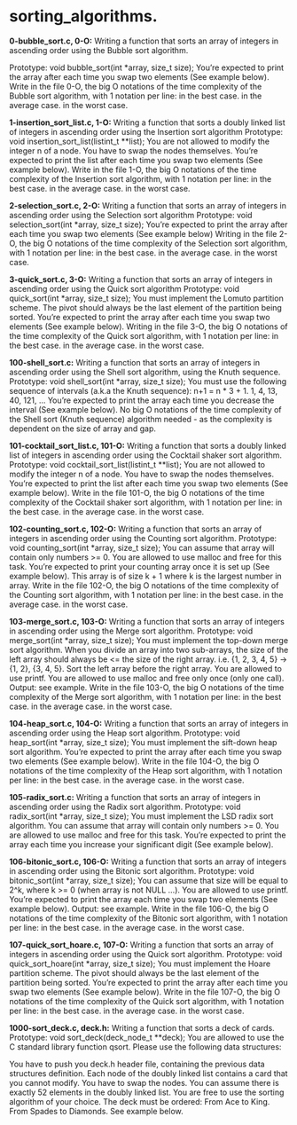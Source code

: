 # sorting_algorithms.


**0-bubble_sort.c, 0-O:** Writing a function that sorts an array of integers in ascending order using the Bubble sort algorithm.


Prototype: void bubble_sort(int *array, size_t size);
You’re expected to print the array after each time you swap two elements (See example below).
Write in the file 0-O, the big O notations of the time complexity of the Bubble sort algorithm, with 1 notation per line:
in the best case.
in the average case.
in the worst case.


**1-insertion_sort_list.c, 1-O:** Writing a function that sorts a doubly linked list of integers in ascending order using the Insertion sort algorithm
Prototype: void insertion_sort_list(listint_t **list);
You are not allowed to modify the integer n of a node. You have to swap the nodes themselves.
You’re expected to print the list after each time you swap two elements (See example below).
Write in the file 1-O, the big O notations of the time complexity of the Insertion sort algorithm, with 1 notation per line:
in the best case.
in the average case.
in the worst case.


**2-selection_sort.c, 2-O:** Writing a function that sorts an array of integers in ascending order using the Selection sort algorithm
Prototype: void selection_sort(int *array, size_t size);
You’re expected to print the array after each time you swap two elements (See example below)
Writing in the file 2-O, the big O notations of the time complexity of the Selection sort algorithm, with 1 notation per line:
in the best case.
in the average case.
in the worst case.


**3-quick_sort.c, 3-O:** Writing a function that sorts an array of integers in ascending order using the Quick sort algorithm
Prototype: void quick_sort(int *array, size_t size);
You must implement the Lomuto partition scheme.
The pivot should always be the last element of the partition being sorted.
You’re expected to print the array after each time you swap two elements (See example below).
Writing in the file 3-O, the big O notations of the time complexity of the Quick sort algorithm, with 1 notation per line:
in the best case.
in the average case.
in the worst case.


**100-shell_sort.c:** Writing a function that sorts an array of integers in ascending order using the Shell sort algorithm, using the Knuth sequence.
Prototype: void shell_sort(int *array, size_t size);
You must use the following sequence of intervals (a.k.a the Knuth sequence):
n+1 = n * 3 + 1.
1, 4, 13, 40, 121, ...
You’re expected to print the array each time you decrease the interval (See example below).
No big O notations of the time complexity of the Shell sort (Knuth sequence) algorithm needed - as the complexity is dependent on the size of array and gap.


**101-cocktail_sort_list.c, 101-O:** Writing a function that sorts a doubly linked list of integers in ascending order using the Cocktail shaker sort algorithm.
Prototype: void cocktail_sort_list(listint_t **list);
You are not allowed to modify the integer n of a node. You have to swap the nodes themselves.
You’re expected to print the list after each time you swap two elements (See example below).
Write in the file 101-O, the big O notations of the time complexity of the Cocktail shaker sort algorithm, with 1 notation per line:
in the best case.
in the average case.
in the worst case.


**102-counting_sort.c, 102-O:** Writing a function that sorts an array of integers in ascending order using the Counting sort algorithm.
Prototype: void counting_sort(int *array, size_t size);
You can assume that array will contain only numbers >= 0.
You are allowed to use malloc and free for this task.
You’re expected to print your counting array once it is set up (See example below).
This array is of size k + 1 where k is the largest number in array.
Write in the file 102-O, the big O notations of the time complexity of the Counting sort algorithm, with 1 notation per line:
in the best case.
in the average case.
in the worst case.


**103-merge_sort.c, 103-O:** Writing a function that sorts an array of integers in ascending order using the Merge sort algorithm.
Prototype: void merge_sort(int *array, size_t size);
You must implement the top-down merge sort algorithm.
When you divide an array into two sub-arrays, the size of the left array should always be <= the size of the right array. i.e. {1, 2, 3, 4, 5} -> {1, 2}, {3, 4, 5}.
Sort the left array before the right array.
You are allowed to use printf.
You are allowed to use malloc and free only once (only one call).
Output: see example.
Write in the file 103-O, the big O notations of the time complexity of the Merge sort algorithm, with 1 notation per line:
in the best case.
in the average case.
in the worst case.


**104-heap_sort.c, 104-O:** Writing a function that sorts an array of integers in ascending order using the Heap sort algorithm.
Prototype: void heap_sort(int *array, size_t size);
You must implement the sift-down heap sort algorithm.
You’re expected to print the array after each time you swap two elements (See example below).
Write in the file 104-O, the big O notations of the time complexity of the Heap sort algorithm, with 1 notation per line:
in the best case.
in the average case.
in the worst case.


**105-radix_sort.c:** Writing a function that sorts an array of integers in ascending order using the Radix sort algorithm.
Prototype: void radix_sort(int *array, size_t size);
You must implement the LSD radix sort algorithm.
You can assume that array will contain only numbers >= 0.
You are allowed to use malloc and free for this task.
You’re expected to print the array each time you increase your significant digit (See example below).


**106-bitonic_sort.c, 106-O:** Writing a function that sorts an array of integers in ascending order using the Bitonic sort algorithm.
Prototype: void bitonic_sort(int *array, size_t size);
You can assume that size will be equal to 2^k, where k >= 0 (when array is not NULL …).
You are allowed to use printf.
You’re expected to print the array each time you swap two elements (See example below).
Output: see example.
Write in the file 106-O, the big O notations of the time complexity of the Bitonic sort algorithm, with 1 notation per line:
in the best case.
in the average case.
in the worst case.


**107-quick_sort_hoare.c, 107-O:** Writing a function that sorts an array of integers in ascending order using the Quick sort algorithm.
Prototype: void quick_sort_hoare(int *array, size_t size);
You must implement the Hoare partition scheme.
The pivot should always be the last element of the partition being sorted.
You’re expected to print the array after each time you swap two elements (See example below).
Write in the file 107-O, the big O notations of the time complexity of the Quick sort algorithm, with 1 notation per line:
in the best case.
in the average case.
in the worst case.


**1000-sort_deck.c, deck.h:** Writing a function that sorts a deck of cards.
Prototype: void sort_deck(deck_node_t **deck);
You are allowed to use the C standard library function qsort.
Please use the following data structures:

You have to push you deck.h header file, containing the previous data structures definition.
Each node of the doubly linked list contains a card that you cannot modify. You have to swap the nodes.
You can assume there is exactly 52 elements in the doubly linked list.
You are free to use the sorting algorithm of your choice.
The deck must be ordered:
From Ace to King.
From Spades to Diamonds.
See example below.
